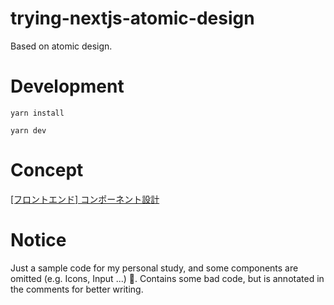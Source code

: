 # trying-nextjs-atomic-design

Based on atomic design.

# Development

```
yarn install
```

```
yarn dev
```

# Concept

[[フロントエンド] コンポーネント設計](https://qiita.com/minericefield/items/516a7a336fcfa840fe47)

# Notice

Just a sample code for my personal study, and some components are omitted (e.g. Icons, Input ...) 🙏.
Contains some bad code, but is annotated in the comments for better writing.
